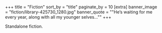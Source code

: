 +++
title = "Fiction"
sort_by = "title"
paginate_by = 10
[extra]
banner_image = "fiction/library-425730_1280.jpg"
banner_quote = "\"He’s waiting for me every year, along with all my younger selves...\""
+++

Standalone fiction.